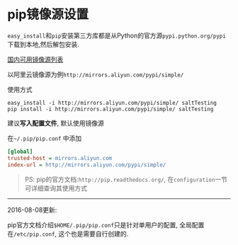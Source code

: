 # pip镜像源设置

<!-- <!tags!>: <!pip!> <!镜像源!> -->

`easy_install`和`pip`安装第三方库都是从Python的官方源`pypi.python.org/pypi` 下载到本地,然后解包安装.

[国内可用镜像源列表](https://www.pypi-mirrors.org/)

以阿里云镜像源为例`http://mirrors.aliyun.com/pypi/simple/`

使用方式

```
easy_install -i http://mirrors.aliyun.com/pypi/simple/ saltTesting
pip install -i http://mirrors.aliyun.com/pypi/simple/ saltTesting
```

建议**写入配置文件**, 默认使用镜像源

在`~/.pip/pip.conf` 中添加

```ini
[global]
trusted-host = mirrors.aliyun.com
index-url = http://mirrors.aliyun.com/pypi/simple/
```

> PS: pip的官方文档:`http://pip.readthedocs.org/`, 在`configuration`一节可详细查询其使用方式

------

2016-08-08更新:

pip官方文档介绍`$HOME/.pip/pip.conf`只是针对单用户的配置, 全局配置在`/etc/pip.conf`, 这个也是需要自行创建的.
